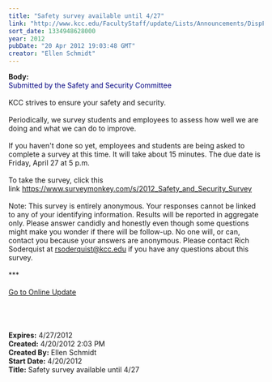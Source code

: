 ```yaml
---
title: "Safety survey available until 4/27"
link: "http://www.kcc.edu/FacultyStaff/update/Lists/Announcements/DispForm.aspx?ID=681"
sort_date: 1334948628000
year: 2012
pubDate: "20 Apr 2012 19:03:48 GMT"
creator: "Ellen Schmidt"
---
```


<div><b>Body:</b> <div class="ExternalClass8E0A4C3BA6F7481AA5E7FEB1C40AFEF7">
<div><font color="#000080">Submitted by the Safety and Security Committee</font></div>
<div><br />KCC strives to ensure your safety and security. </div>
<div> </div>
<div>Periodically, we survey students and employees to assess how well we are doing and what we can do to improve.</div>
<div> </div>
<div>If you haven't done so yet, employees and students are being asked to complete a survey at this time. It will take about 15 minutes. The due date is Friday, April 27 at 5 p.m.</div>
<div> </div>
<div>To take the survey, click this link <a href="https://www.surveymonkey.com/s/2012_Safety_and_Security_Survey">https://www.surveymonkey.com/s/2012_Safety_and_Security_Survey</a> </div>
<div> </div>
<div>Note: This survey is entirely anonymous. Your responses cannot be linked to any of your identifying information. Results will be reported in aggregate only. Please answer candidly and honestly even though some questions might make you wonder if there will be follow-up. No one will, or can, contact you because your answers are anonymous. Please contact Rich Soderquist at <a href="mailto:rsoderquist@kcc.edu">rsoderquist@kcc.edu</a> if you have any questions about this survey.</div>
<div> </div>
<div>***</div>
<div> </div>
<div><a href="/FacultyStaff/update/Pages/dailyupdate.aspx">Go to Online Update</a></div>
<div> </div>
<div> </div>
<div> </div>
<div> </div></div></div>
<div><b>Expires:</b> 4/27/2012</div>
<div><b>Created:</b> 4/20/2012 2:03 PM</div>
<div><b>Created By:</b> Ellen Schmidt</div>
<div><b>Start Date:</b> 4/20/2012</div>
<div><b>Title:</b> Safety survey available until 4/27</div>
